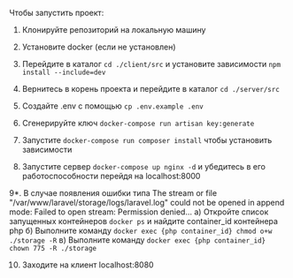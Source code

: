 Чтобы запустить проект:

1. Клонируйте репозиторий на локальную машину

2. Установите docker (если не установлен)

3. Перейдите в каталог `cd ./client/src` и установите зависимости `npm install --include=dev`

4. Вернитесь в корень проекта и перейдите в каталог `cd ./server/src`

5. Создайте .env с помощью `cp .env.example .env`

6. Сгенерируйте ключ `docker-compose run artisan key:generate`

7. Запустите `docker-compose run composer install` чтобы установить зависимости

8. Запуcтите сервер `docker-compose up nginx -d` и убедитесь в его работоспособности перейдя на localhost:8000

9*. В случае появления ошибки типа The stream or file "/var/www/laravel/storage/logs/laravel.log" could not be opened in append mode: Failed to open stream: Permission denied...
  а) Откройте список запущенных контейнеров `docker ps` и найдите container_id контейнера php
  б) Выполните команду `docker exec {php container_id} chmod o+w ./storage -R`
  в) Выполните команду `docker exec {php container_id} chown 775 -R ./storage`

10. Заходите на клиент localhost:8080

